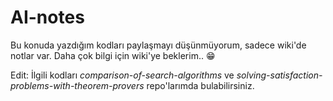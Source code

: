 # AI-notes
Bu konuda yazdığım kodları paylaşmayı düşünmüyorum, sadece wiki'de notlar var. Daha çok bilgi için wiki'ye beklerim.. :grin:

Edit: İlgili kodları *comparison-of-search-algorithms* ve *solving-satisfaction-problems-with-theorem-provers* repo'larımda bulabilirsiniz.
